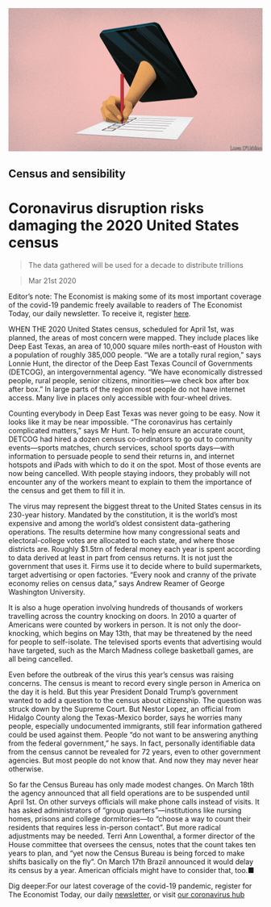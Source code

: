 ![](./images/20200321_USD001_0.jpg)

## Census and sensibility

# Coronavirus disruption risks damaging the 2020 United States census

> The data gathered will be used for a decade to distribute trillions

> Mar 21st 2020

Editor’s note: The Economist is making some of its most important coverage of the covid-19 pandemic freely available to readers of The Economist Today, our daily newsletter. To receive it, register [here](https://www.economist.com/https://my.economist.com/user#newsletter). 

WHEN THE 2020 United States census, scheduled for April 1st, was planned, the areas of most concern were mapped. They include places like Deep East Texas, an area of 10,000 square miles north-east of Houston with a population of roughly 385,000 people. “We are a totally rural region,” says Lonnie Hunt, the director of the Deep East Texas Council of Governments (DETCOG), an intergovernmental agency. “We have economically distressed people, rural people, senior citizens, minorities—we check box after box after box.” In large parts of the region most people do not have internet access. Many live in places only accessible with four-wheel drives.

Counting everybody in Deep East Texas was never going to be easy. Now it looks like it may be near impossible. “The coronavirus has certainly complicated matters,” says Mr Hunt. To help ensure an accurate count, DETCOG had hired a dozen census co-ordinators to go out to community events—sports matches, church services, school sports days—with information to persuade people to send their returns in, and internet hotspots and iPads with which to do it on the spot. Most of those events are now being cancelled. With people staying indoors, they probably will not encounter any of the workers meant to explain to them the importance of the census and get them to fill it in.

The virus may represent the biggest threat to the United States census in its 230-year history. Mandated by the constitution, it is the world’s most expensive and among the world’s oldest consistent data-gathering operations. The results determine how many congressional seats and electoral-college votes are allocated to each state, and where those districts are. Roughly $1.5trn of federal money each year is spent according to data derived at least in part from census returns. It is not just the government that uses it. Firms use it to decide where to build supermarkets, target advertising or open factories. “Every nook and cranny of the private economy relies on census data,” says Andrew Reamer of George Washington University.

It is also a huge operation involving hundreds of thousands of workers travelling across the country knocking on doors. In 2010 a quarter of Americans were counted by workers in person. It is not only the door-knocking, which begins on May 13th, that may be threatened by the need for people to self-isolate. The televised sports events that advertising would have targeted, such as the March Madness college basketball games, are all being cancelled.

Even before the outbreak of the virus this year’s census was raising concerns. The census is meant to record every single person in America on the day it is held. But this year President Donald Trump’s government wanted to add a question to the census about citizenship. The question was struck down by the Supreme Court. But Nestor Lopez, an official from Hidalgo County along the Texas-Mexico border, says he worries many people, especially undocumented immigrants, still fear information gathered could be used against them. People “do not want to be answering anything from the federal government,” he says. In fact, personally identifiable data from the census cannot be revealed for 72 years, even to other government agencies. But most people do not know that. And now they may never hear otherwise.

So far the Census Bureau has only made modest changes. On March 18th the agency announced that all field operations are to be suspended until April 1st. On other surveys officials will make phone calls instead of visits. It has asked administrators of “group quarters”—institutions like nursing homes, prisons and college dormitories—to “choose a way to count their residents that requires less in-person contact”. But more radical adjustments may be needed. Terri Ann Lowenthal, a former director of the House committee that oversees the census, notes that the count takes ten years to plan, and “yet now the Census Bureau is being forced to make shifts basically on the fly”. On March 17th Brazil announced it would delay its census by a year. American officials might have to consider that, too.■

Dig deeper:For our latest coverage of the covid-19 pandemic, register for The Economist Today, our daily [newsletter](https://www.economist.com/https://my.economist.com/user#newsletter), or visit [our coronavirus hub](https://www.economist.com//coronavirus)